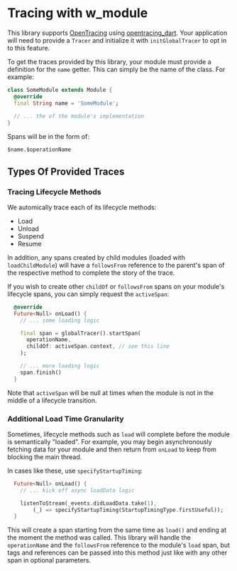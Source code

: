 # Tracing with w_module

This library supports [OpenTracing][opentracingio] using [opentracing_dart][opentracingdart]. Your application will need to provide a `Tracer` and initialize it with `initGlobalTracer` to opt in to this feature.


To get the traces provided by this library, your module must provide a definition for the `name` getter. This can simply be the name of the class. For example:

```dart
class SomeModule extends Module {
  @override
  final String name = 'SomeModule';
  
  // ... the of the module's implementation
}
```

Spans will be in the form of:

```
$name.$operationName
```

## Types Of Provided Traces

### Tracing Lifecycle Methods

We automically trace each of its lifecycle methods:

- Load
- Unload
- Suspend
- Resume

In addition, any spans created by child modules (loaded with `loadChildModule`) will have a `followsFrom` reference to the parent's span of the respective method to complete the story of the trace.

If you wish to create other `childOf` or `followsFrom` spans on your module's lifecycle spans, you can simply request the `activeSpan`:

```dart
  @override
  Future<Null> onLoad() {
    // ... some loading logic

    final span = globalTracer().startSpan(
      operationName,
      childOf: activeSpan.context, // see this line
    );

    // ... more loading logic
    span.finish()
  }
```

Note that `activeSpan` will be null at times when the module is not in the middle of a lifecycle transition.

### Additional Load Time Granularity

Sometimes, lifecycle methods such as `load` will complete before the module is semantically "loaded". For example, you may begin asynchronously fetching data for your module and then return from `onLoad` to keep from blocking the main thread.

In cases like these, use `specifyStartupTiming`:

```dart
  Future<Null> onLoad() {
    // ... kick off async loadData logic

    listenToStream(_events.didLoadData.take(1),
        (_) => specifyStartupTiming(StartupTimingType.firstUseful));
  }
```

This will create a span starting from the same time as `load()` and ending at the moment the method was called. This library will handle the `operationName` and the `followsFrom` reference to the module's `load` span, but tags and references can be passed into this method just like with any other span in optional parameters.

[opentracingio]: https://opentracing.io/
[opentracingdart]: https://github.com/Workiva/opentracing_dart/